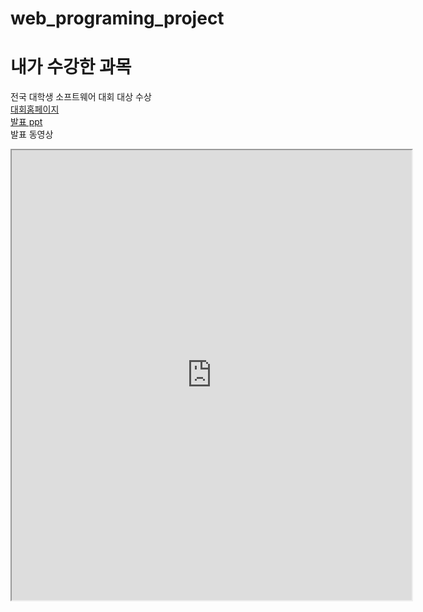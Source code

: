 # web_programing_project

# 내가 수강한 과목
전국 대학생 소프트웨어 대회 대상 수상 <br>
[대회홈페이지](https://www.naver.com)<br>
[발표 ppt](/presentation.pptx)<br>
발표 동영상
<iframe width="640" height="720"
src="https://youtu.be/6pyfsLXmXH8" title="손흥민 수상">

#취미
